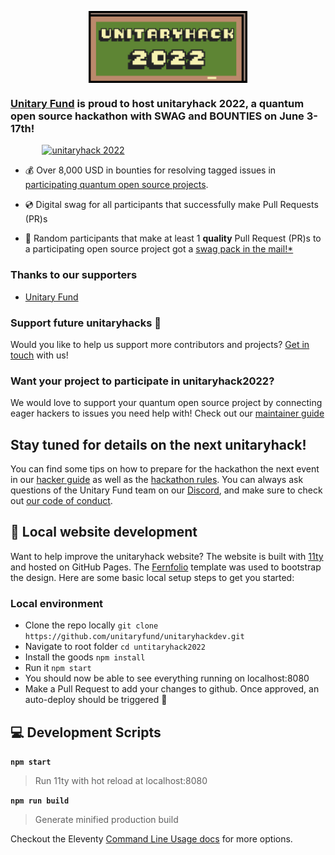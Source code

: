 <figure>
<img style="max-width: 60%;
        height: auto; margin: auto;
  display: block;" src="./static/img/board-logo.png" alt="unitaryhack 2022" />
<figcaption style="max-width: 60%;
        height: auto; margin: auto;
  display: block;font-size:.8em">
</figcaption>
</figure>

### [Unitary Fund](https://unitary.fund) is proud to host unitaryhack 2022, a quantum open source hackathon with SWAG and BOUNTIES on **June 3-17th**!

<a href="https://unitaryhack.dev/signup"><img style="max-width: 80%;
        height: auto; margin: auto;
  display: block;" src="https://img.shields.io/badge/signup-PRESS%20PLAY-FFFF00?style=flat-square" alt="unitaryhack 2022" /></a>

- 💰 Over 8,000 USD in bounties for resolving tagged issues in [participating quantum open source projects](https://unitaryhack.dev/projects/).

- 💿 Digital swag for all participants that successfully make Pull Requests (PR)s

- 🎁 Random participants that make at least 1 **quality** Pull Request (PR)s to a participating open source project got a [swag pack in the mail!*](https://unitaryhack.dev/rules)

<!-- <button style="max-width: 60%;height: auto; margin: auto;display: block;background-color:#ffff00;border-width:0em;font:'Lucida Console', monospace, !default;font-size:2em;" type="button" onclick="location='https://unitaryhack.dev/signup'"><b>PRESS START</b>
<p>and get hacking!</p></button> -->



### Thanks to our supporters

- [Unitary Fund](https://unitary.fund/)


### Support future unitaryhacks 🙏
Would you like to help us support more contributors and projects? [Get in touch](mailto:info@unitary.fund?subject=[UnitaryHack]%20Supporting%20You) with us!

### Want your project to participate in unitaryhack2022?

We would love to support your quantum open source project by connecting eager hackers to issues you need help with!
Check out our [maintainer guide](https://unitaryhack.dev/project-guide/)
## Stay tuned for details on the next unitaryhack!

You can find some tips on how to prepare for the hackathon the next event in our [hacker guide](https://unitaryhack.dev/hackers) as well as the [hackathon rules](https://unitaryhack.dev/rules). You can always ask questions of the Unitary Fund team on our [Discord](http://discord.unitary.fund), and make sure to check out [our code of conduct](CODE_OF_CONDUCT.md).


## 🚀 Local website development

Want to help improve the unitaryhack website?
The website is built with [11ty](https://www.11ty.dev/) and hosted on GitHub Pages.
The [Fernfolio](https://fernfolio.netlify.app/) template was used to bootstrap the design.
Here are some basic local setup steps to get you started:
### Local environment
- Clone the repo locally `git clone https://github.com/unitaryfund/unitaryhackdev.git`
- Navigate to root folder `cd untitaryhack2022`
- Install the goods `npm install`
- Run it `npm start`
- You should now be able to see everything running on localhost:8080
- Make a Pull Request to add your changes to github. Once approved, an auto-deploy should be triggered 🎉

## 💻 Development Scripts

**`npm start`**

> Run 11ty with hot reload at localhost:8080

**`npm run build`**

> Generate minified production build

Checkout the Eleventy [Command Line Usage docs](https://www.11ty.dev/docs/usage/) for more options.
